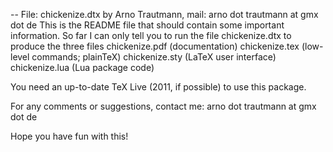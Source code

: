 --  File: chickenize.dtx by Arno Trautmann, mail: arno dot trautmann at gmx dot de
This is the README file that should contain some important information. So far I can only tell you to run the file chickenize.dtx to produce the three files
  chickenize.pdf  (documentation)
  chickenize.tex  (low-level commands; plainTeX)
  chickenize.sty  (LaTeX user interface)
  chickenize.lua  (Lua package code)

You need an up-to-date TeX Live (2011, if possible) to use this package.

For any comments or suggestions, contact me:
arno dot trautmann at gmx dot de

Hope you have fun with this!
